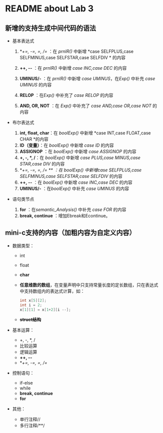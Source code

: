 # README about Lab 3

## 新增的支持生成中间代码的语法

* 基本表达式

    1. **+=, -=, *=, /=** ：在 *prnIR()* 中新增 *case SELFPLUS,case SELFMINUS,case SELFSTAR,case SELFDIV * 的内容

    2. **++, --** ：在 *prnIR()* 中新增 *case INC,case DEC* 的内容

    3. **UMINUS/-** ：在 *prnIR()* 中新增 *case UMINUS*，在*Exp()* 中补充 *case UMINUS* 的内容

    4. **RELOP** ：在*Exp()* 中补充了 *case RELOP* 的内容

    5. **AND, OR, NOT** ：在 *Exp()* 中补充了 *case AND,case OR,case NOT* 的内容

* 布尔表达式
    1. **int, float, char**：在 *boolExp()* 中新增 *case INT,case FLOAT,case CHAR *的内容
    2. **ID（变量）**：在 *boolExp()* 中新增 *case ID*  的内容
    3. **ASSIGNOP** ：在 *boolExp()* 中新增 *case ASSIGNOP* 的内容
    4. **+, -, *,  /**：在 *boolExp()* 中新增 *case PLUS,case MINUS,case STAR,case DIV* 的内容
    5. **+=, -=, *=, /= ** ：在 *boolExp()* 中新增*case SELFPLUS,case SELFMINUS,case SELFSTAR,case SELFDIV* 的内容
    6. **++, --** ：在 *boolExp()* 中新增 *case INC,case DEC* 的内容
    7. **UMINUS/-** ：在*boolExp()* 中补充 *case UMINUS* 的内容
* 语句类节点
    1. **for** ：在*semantic_Analysis()* 中补充 *case FOR* 的内容
    2. **break, continue** ：增加Ebreak和Econtinue。

## mini-c支持的内容（加粗内容为自定义内容）

* 数据类型：
  
    * int
    
    * float
    
    * **char**
    
    * **任意维数的数组**，在变量声明中只支持常量长度的定长数组，只在表达式中支持数组内的表达式计算，如：
    
        ```c
        int x[5][2];
        int i = 2;
        x[1][1] = x[1+2][i --];
        ```
    
    * ~~**struct结构**~~
    
* 基本运算：
    * +, -, *, /
    * 比较运算
    * 逻辑运算
    * **++, --**
    * **+=, -=, *=, /=**
    
* 控制语句：
    * if-else
    * while
    * **break, continue**
    * **for**
    
* 其他：
    * 单行注释//
    * 多行注释/**/